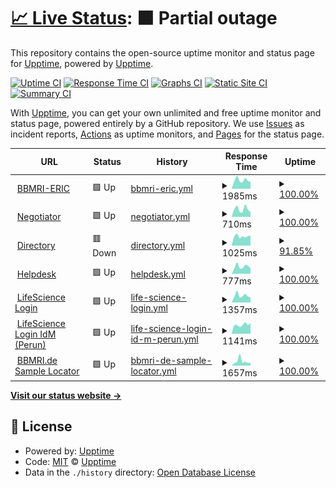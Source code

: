 # [📈 Live Status](https://status.bbmri-eric.eu): <!--live status--> **🟧 Partial outage**

This repository contains the open-source uptime monitor and status page for [Upptime](https://upptime.js.org), powered by [Upptime](https://github.com/upptime/upptime).

[![Uptime CI](https://github.com/bbmri-eric/status/workflows/Uptime%20CI/badge.svg)](https://github.com/bbmri-eric/status/actions?query=workflow%3A%22Uptime+CI%22)
[![Response Time CI](https://github.com/bbmri-eric/status/workflows/Response%20Time%20CI/badge.svg)](https://github.com/bbmri-eric/status/actions?query=workflow%3A%22Response+Time+CI%22)
[![Graphs CI](https://github.com/bbmri-eric/status/workflows/Graphs%20CI/badge.svg)](https://github.com/bbmri-eric/status/actions?query=workflow%3A%22Graphs+CI%22)
[![Static Site CI](https://github.com/bbmri-eric/status/workflows/Static%20Site%20CI/badge.svg)](https://github.com/bbmri-eric/status/actions?query=workflow%3A%22Static+Site+CI%22)
[![Summary CI](https://github.com/bbmri-eric/status/workflows/Summary%20CI/badge.svg)](https://github.com/bbmri-eric/status/actions?query=workflow%3A%22Summary+CI%22)

With [Upptime](https://upptime.js.org), you can get your own unlimited and free uptime monitor and status page, powered entirely by a GitHub repository. We use [Issues](https://github.com/upptime/upptime/issues) as incident reports, [Actions](https://github.com/bbmri-eric/status/actions) as uptime monitors, and [Pages](https://status.bbmri-eric.eu) for the status page.

<!--start: status pages-->
<!-- This summary is generated by Upptime (https://github.com/upptime/upptime) -->
<!-- Do not edit this manually, your changes will be overwritten -->
<!-- prettier-ignore -->
| URL | Status | History | Response Time | Uptime |
| --- | ------ | ------- | ------------- | ------ |
| <img alt="" src="https://icons.duckduckgo.com/ip3/www.bbmri-eric.eu.ico" height="13"> [BBMRI-ERIC](https://www.bbmri-eric.eu) | 🟩 Up | [bbmri-eric.yml](https://github.com/BBMRI-ERIC/status/commits/HEAD/history/bbmri-eric.yml) | <details><summary><img alt="Response time graph" src="./graphs/bbmri-eric/response-time-week.png" height="20"> 1985ms</summary><br><a href="https://status.bbmri-eric.eu/history/bbmri-eric"><img alt="Response time 2831" src="https://img.shields.io/endpoint?url=https%3A%2F%2Fraw.githubusercontent.com%2FBBMRI-ERIC%2Fstatus%2FHEAD%2Fapi%2Fbbmri-eric%2Fresponse-time.json"></a><br><a href="https://status.bbmri-eric.eu/history/bbmri-eric"><img alt="24-hour response time 1583" src="https://img.shields.io/endpoint?url=https%3A%2F%2Fraw.githubusercontent.com%2FBBMRI-ERIC%2Fstatus%2FHEAD%2Fapi%2Fbbmri-eric%2Fresponse-time-day.json"></a><br><a href="https://status.bbmri-eric.eu/history/bbmri-eric"><img alt="7-day response time 1985" src="https://img.shields.io/endpoint?url=https%3A%2F%2Fraw.githubusercontent.com%2FBBMRI-ERIC%2Fstatus%2FHEAD%2Fapi%2Fbbmri-eric%2Fresponse-time-week.json"></a><br><a href="https://status.bbmri-eric.eu/history/bbmri-eric"><img alt="30-day response time 2410" src="https://img.shields.io/endpoint?url=https%3A%2F%2Fraw.githubusercontent.com%2FBBMRI-ERIC%2Fstatus%2FHEAD%2Fapi%2Fbbmri-eric%2Fresponse-time-month.json"></a><br><a href="https://status.bbmri-eric.eu/history/bbmri-eric"><img alt="1-year response time 2811" src="https://img.shields.io/endpoint?url=https%3A%2F%2Fraw.githubusercontent.com%2FBBMRI-ERIC%2Fstatus%2FHEAD%2Fapi%2Fbbmri-eric%2Fresponse-time-year.json"></a></details> | <details><summary><a href="https://status.bbmri-eric.eu/history/bbmri-eric">100.00%</a></summary><a href="https://status.bbmri-eric.eu/history/bbmri-eric"><img alt="All-time uptime 95.86%" src="https://img.shields.io/endpoint?url=https%3A%2F%2Fraw.githubusercontent.com%2FBBMRI-ERIC%2Fstatus%2FHEAD%2Fapi%2Fbbmri-eric%2Fuptime.json"></a><br><a href="https://status.bbmri-eric.eu/history/bbmri-eric"><img alt="24-hour uptime 100.00%" src="https://img.shields.io/endpoint?url=https%3A%2F%2Fraw.githubusercontent.com%2FBBMRI-ERIC%2Fstatus%2FHEAD%2Fapi%2Fbbmri-eric%2Fuptime-day.json"></a><br><a href="https://status.bbmri-eric.eu/history/bbmri-eric"><img alt="7-day uptime 100.00%" src="https://img.shields.io/endpoint?url=https%3A%2F%2Fraw.githubusercontent.com%2FBBMRI-ERIC%2Fstatus%2FHEAD%2Fapi%2Fbbmri-eric%2Fuptime-week.json"></a><br><a href="https://status.bbmri-eric.eu/history/bbmri-eric"><img alt="30-day uptime 99.96%" src="https://img.shields.io/endpoint?url=https%3A%2F%2Fraw.githubusercontent.com%2FBBMRI-ERIC%2Fstatus%2FHEAD%2Fapi%2Fbbmri-eric%2Fuptime-month.json"></a><br><a href="https://status.bbmri-eric.eu/history/bbmri-eric"><img alt="1-year uptime 95.80%" src="https://img.shields.io/endpoint?url=https%3A%2F%2Fraw.githubusercontent.com%2FBBMRI-ERIC%2Fstatus%2FHEAD%2Fapi%2Fbbmri-eric%2Fuptime-year.json"></a></details>
| <img alt="" src="https://icons.duckduckgo.com/ip3/negotiator.bbmri-eric.eu.ico" height="13"> [Negotiator](https://negotiator.bbmri-eric.eu) | 🟩 Up | [negotiator.yml](https://github.com/BBMRI-ERIC/status/commits/HEAD/history/negotiator.yml) | <details><summary><img alt="Response time graph" src="./graphs/negotiator/response-time-week.png" height="20"> 710ms</summary><br><a href="https://status.bbmri-eric.eu/history/negotiator"><img alt="Response time 841" src="https://img.shields.io/endpoint?url=https%3A%2F%2Fraw.githubusercontent.com%2FBBMRI-ERIC%2Fstatus%2FHEAD%2Fapi%2Fnegotiator%2Fresponse-time.json"></a><br><a href="https://status.bbmri-eric.eu/history/negotiator"><img alt="24-hour response time 450" src="https://img.shields.io/endpoint?url=https%3A%2F%2Fraw.githubusercontent.com%2FBBMRI-ERIC%2Fstatus%2FHEAD%2Fapi%2Fnegotiator%2Fresponse-time-day.json"></a><br><a href="https://status.bbmri-eric.eu/history/negotiator"><img alt="7-day response time 710" src="https://img.shields.io/endpoint?url=https%3A%2F%2Fraw.githubusercontent.com%2FBBMRI-ERIC%2Fstatus%2FHEAD%2Fapi%2Fnegotiator%2Fresponse-time-week.json"></a><br><a href="https://status.bbmri-eric.eu/history/negotiator"><img alt="30-day response time 690" src="https://img.shields.io/endpoint?url=https%3A%2F%2Fraw.githubusercontent.com%2FBBMRI-ERIC%2Fstatus%2FHEAD%2Fapi%2Fnegotiator%2Fresponse-time-month.json"></a><br><a href="https://status.bbmri-eric.eu/history/negotiator"><img alt="1-year response time 837" src="https://img.shields.io/endpoint?url=https%3A%2F%2Fraw.githubusercontent.com%2FBBMRI-ERIC%2Fstatus%2FHEAD%2Fapi%2Fnegotiator%2Fresponse-time-year.json"></a></details> | <details><summary><a href="https://status.bbmri-eric.eu/history/negotiator">100.00%</a></summary><a href="https://status.bbmri-eric.eu/history/negotiator"><img alt="All-time uptime 99.91%" src="https://img.shields.io/endpoint?url=https%3A%2F%2Fraw.githubusercontent.com%2FBBMRI-ERIC%2Fstatus%2FHEAD%2Fapi%2Fnegotiator%2Fuptime.json"></a><br><a href="https://status.bbmri-eric.eu/history/negotiator"><img alt="24-hour uptime 100.00%" src="https://img.shields.io/endpoint?url=https%3A%2F%2Fraw.githubusercontent.com%2FBBMRI-ERIC%2Fstatus%2FHEAD%2Fapi%2Fnegotiator%2Fuptime-day.json"></a><br><a href="https://status.bbmri-eric.eu/history/negotiator"><img alt="7-day uptime 100.00%" src="https://img.shields.io/endpoint?url=https%3A%2F%2Fraw.githubusercontent.com%2FBBMRI-ERIC%2Fstatus%2FHEAD%2Fapi%2Fnegotiator%2Fuptime-week.json"></a><br><a href="https://status.bbmri-eric.eu/history/negotiator"><img alt="30-day uptime 100.00%" src="https://img.shields.io/endpoint?url=https%3A%2F%2Fraw.githubusercontent.com%2FBBMRI-ERIC%2Fstatus%2FHEAD%2Fapi%2Fnegotiator%2Fuptime-month.json"></a><br><a href="https://status.bbmri-eric.eu/history/negotiator"><img alt="1-year uptime 99.91%" src="https://img.shields.io/endpoint?url=https%3A%2F%2Fraw.githubusercontent.com%2FBBMRI-ERIC%2Fstatus%2FHEAD%2Fapi%2Fnegotiator%2Fuptime-year.json"></a></details>
| <img alt="" src="https://icons.duckduckgo.com/ip3/directory.bbmri-eric.eu.ico" height="13"> [Directory](https://directory.bbmri-eric.eu) | 🟥 Down | [directory.yml](https://github.com/BBMRI-ERIC/status/commits/HEAD/history/directory.yml) | <details><summary><img alt="Response time graph" src="./graphs/directory/response-time-week.png" height="20"> 1025ms</summary><br><a href="https://status.bbmri-eric.eu/history/directory"><img alt="Response time 972" src="https://img.shields.io/endpoint?url=https%3A%2F%2Fraw.githubusercontent.com%2FBBMRI-ERIC%2Fstatus%2FHEAD%2Fapi%2Fdirectory%2Fresponse-time.json"></a><br><a href="https://status.bbmri-eric.eu/history/directory"><img alt="24-hour response time 1083" src="https://img.shields.io/endpoint?url=https%3A%2F%2Fraw.githubusercontent.com%2FBBMRI-ERIC%2Fstatus%2FHEAD%2Fapi%2Fdirectory%2Fresponse-time-day.json"></a><br><a href="https://status.bbmri-eric.eu/history/directory"><img alt="7-day response time 1025" src="https://img.shields.io/endpoint?url=https%3A%2F%2Fraw.githubusercontent.com%2FBBMRI-ERIC%2Fstatus%2FHEAD%2Fapi%2Fdirectory%2Fresponse-time-week.json"></a><br><a href="https://status.bbmri-eric.eu/history/directory"><img alt="30-day response time 958" src="https://img.shields.io/endpoint?url=https%3A%2F%2Fraw.githubusercontent.com%2FBBMRI-ERIC%2Fstatus%2FHEAD%2Fapi%2Fdirectory%2Fresponse-time-month.json"></a><br><a href="https://status.bbmri-eric.eu/history/directory"><img alt="1-year response time 968" src="https://img.shields.io/endpoint?url=https%3A%2F%2Fraw.githubusercontent.com%2FBBMRI-ERIC%2Fstatus%2FHEAD%2Fapi%2Fdirectory%2Fresponse-time-year.json"></a></details> | <details><summary><a href="https://status.bbmri-eric.eu/history/directory">91.85%</a></summary><a href="https://status.bbmri-eric.eu/history/directory"><img alt="All-time uptime 99.46%" src="https://img.shields.io/endpoint?url=https%3A%2F%2Fraw.githubusercontent.com%2FBBMRI-ERIC%2Fstatus%2FHEAD%2Fapi%2Fdirectory%2Fuptime.json"></a><br><a href="https://status.bbmri-eric.eu/history/directory"><img alt="24-hour uptime 99.98%" src="https://img.shields.io/endpoint?url=https%3A%2F%2Fraw.githubusercontent.com%2FBBMRI-ERIC%2Fstatus%2FHEAD%2Fapi%2Fdirectory%2Fuptime-day.json"></a><br><a href="https://status.bbmri-eric.eu/history/directory"><img alt="7-day uptime 91.85%" src="https://img.shields.io/endpoint?url=https%3A%2F%2Fraw.githubusercontent.com%2FBBMRI-ERIC%2Fstatus%2FHEAD%2Fapi%2Fdirectory%2Fuptime-week.json"></a><br><a href="https://status.bbmri-eric.eu/history/directory"><img alt="30-day uptime 96.85%" src="https://img.shields.io/endpoint?url=https%3A%2F%2Fraw.githubusercontent.com%2FBBMRI-ERIC%2Fstatus%2FHEAD%2Fapi%2Fdirectory%2Fuptime-month.json"></a><br><a href="https://status.bbmri-eric.eu/history/directory"><img alt="1-year uptime 99.45%" src="https://img.shields.io/endpoint?url=https%3A%2F%2Fraw.githubusercontent.com%2FBBMRI-ERIC%2Fstatus%2FHEAD%2Fapi%2Fdirectory%2Fuptime-year.json"></a></details>
| <img alt="" src="https://icons.duckduckgo.com/ip3/helpdesk.bbmri-eric.eu.ico" height="13"> [Helpdesk](https://helpdesk.bbmri-eric.eu/RT) | 🟩 Up | [helpdesk.yml](https://github.com/BBMRI-ERIC/status/commits/HEAD/history/helpdesk.yml) | <details><summary><img alt="Response time graph" src="./graphs/helpdesk/response-time-week.png" height="20"> 777ms</summary><br><a href="https://status.bbmri-eric.eu/history/helpdesk"><img alt="Response time 832" src="https://img.shields.io/endpoint?url=https%3A%2F%2Fraw.githubusercontent.com%2FBBMRI-ERIC%2Fstatus%2FHEAD%2Fapi%2Fhelpdesk%2Fresponse-time.json"></a><br><a href="https://status.bbmri-eric.eu/history/helpdesk"><img alt="24-hour response time 574" src="https://img.shields.io/endpoint?url=https%3A%2F%2Fraw.githubusercontent.com%2FBBMRI-ERIC%2Fstatus%2FHEAD%2Fapi%2Fhelpdesk%2Fresponse-time-day.json"></a><br><a href="https://status.bbmri-eric.eu/history/helpdesk"><img alt="7-day response time 777" src="https://img.shields.io/endpoint?url=https%3A%2F%2Fraw.githubusercontent.com%2FBBMRI-ERIC%2Fstatus%2FHEAD%2Fapi%2Fhelpdesk%2Fresponse-time-week.json"></a><br><a href="https://status.bbmri-eric.eu/history/helpdesk"><img alt="30-day response time 800" src="https://img.shields.io/endpoint?url=https%3A%2F%2Fraw.githubusercontent.com%2FBBMRI-ERIC%2Fstatus%2FHEAD%2Fapi%2Fhelpdesk%2Fresponse-time-month.json"></a><br><a href="https://status.bbmri-eric.eu/history/helpdesk"><img alt="1-year response time 832" src="https://img.shields.io/endpoint?url=https%3A%2F%2Fraw.githubusercontent.com%2FBBMRI-ERIC%2Fstatus%2FHEAD%2Fapi%2Fhelpdesk%2Fresponse-time-year.json"></a></details> | <details><summary><a href="https://status.bbmri-eric.eu/history/helpdesk">100.00%</a></summary><a href="https://status.bbmri-eric.eu/history/helpdesk"><img alt="All-time uptime 99.99%" src="https://img.shields.io/endpoint?url=https%3A%2F%2Fraw.githubusercontent.com%2FBBMRI-ERIC%2Fstatus%2FHEAD%2Fapi%2Fhelpdesk%2Fuptime.json"></a><br><a href="https://status.bbmri-eric.eu/history/helpdesk"><img alt="24-hour uptime 100.00%" src="https://img.shields.io/endpoint?url=https%3A%2F%2Fraw.githubusercontent.com%2FBBMRI-ERIC%2Fstatus%2FHEAD%2Fapi%2Fhelpdesk%2Fuptime-day.json"></a><br><a href="https://status.bbmri-eric.eu/history/helpdesk"><img alt="7-day uptime 100.00%" src="https://img.shields.io/endpoint?url=https%3A%2F%2Fraw.githubusercontent.com%2FBBMRI-ERIC%2Fstatus%2FHEAD%2Fapi%2Fhelpdesk%2Fuptime-week.json"></a><br><a href="https://status.bbmri-eric.eu/history/helpdesk"><img alt="30-day uptime 100.00%" src="https://img.shields.io/endpoint?url=https%3A%2F%2Fraw.githubusercontent.com%2FBBMRI-ERIC%2Fstatus%2FHEAD%2Fapi%2Fhelpdesk%2Fuptime-month.json"></a><br><a href="https://status.bbmri-eric.eu/history/helpdesk"><img alt="1-year uptime 99.99%" src="https://img.shields.io/endpoint?url=https%3A%2F%2Fraw.githubusercontent.com%2FBBMRI-ERIC%2Fstatus%2FHEAD%2Fapi%2Fhelpdesk%2Fuptime-year.json"></a></details>
| <img alt="" src="https://lifescience-ri.eu/fileadmin/lifescience-ri/media/Images/login-grey-wide.jpg.png" height="13"> [LifeScience Login](https://login.bbmri-eric.eu/oidc/.well-known/openid-configuration) | 🟩 Up | [life-science-login.yml](https://github.com/BBMRI-ERIC/status/commits/HEAD/history/life-science-login.yml) | <details><summary><img alt="Response time graph" src="./graphs/life-science-login/response-time-week.png" height="20"> 1357ms</summary><br><a href="https://status.bbmri-eric.eu/history/life-science-login"><img alt="Response time 1490" src="https://img.shields.io/endpoint?url=https%3A%2F%2Fraw.githubusercontent.com%2FBBMRI-ERIC%2Fstatus%2FHEAD%2Fapi%2Flife-science-login%2Fresponse-time.json"></a><br><a href="https://status.bbmri-eric.eu/history/life-science-login"><img alt="24-hour response time 1036" src="https://img.shields.io/endpoint?url=https%3A%2F%2Fraw.githubusercontent.com%2FBBMRI-ERIC%2Fstatus%2FHEAD%2Fapi%2Flife-science-login%2Fresponse-time-day.json"></a><br><a href="https://status.bbmri-eric.eu/history/life-science-login"><img alt="7-day response time 1357" src="https://img.shields.io/endpoint?url=https%3A%2F%2Fraw.githubusercontent.com%2FBBMRI-ERIC%2Fstatus%2FHEAD%2Fapi%2Flife-science-login%2Fresponse-time-week.json"></a><br><a href="https://status.bbmri-eric.eu/history/life-science-login"><img alt="30-day response time 1371" src="https://img.shields.io/endpoint?url=https%3A%2F%2Fraw.githubusercontent.com%2FBBMRI-ERIC%2Fstatus%2FHEAD%2Fapi%2Flife-science-login%2Fresponse-time-month.json"></a><br><a href="https://status.bbmri-eric.eu/history/life-science-login"><img alt="1-year response time 1493" src="https://img.shields.io/endpoint?url=https%3A%2F%2Fraw.githubusercontent.com%2FBBMRI-ERIC%2Fstatus%2FHEAD%2Fapi%2Flife-science-login%2Fresponse-time-year.json"></a></details> | <details><summary><a href="https://status.bbmri-eric.eu/history/life-science-login">100.00%</a></summary><a href="https://status.bbmri-eric.eu/history/life-science-login"><img alt="All-time uptime 99.96%" src="https://img.shields.io/endpoint?url=https%3A%2F%2Fraw.githubusercontent.com%2FBBMRI-ERIC%2Fstatus%2FHEAD%2Fapi%2Flife-science-login%2Fuptime.json"></a><br><a href="https://status.bbmri-eric.eu/history/life-science-login"><img alt="24-hour uptime 100.00%" src="https://img.shields.io/endpoint?url=https%3A%2F%2Fraw.githubusercontent.com%2FBBMRI-ERIC%2Fstatus%2FHEAD%2Fapi%2Flife-science-login%2Fuptime-day.json"></a><br><a href="https://status.bbmri-eric.eu/history/life-science-login"><img alt="7-day uptime 100.00%" src="https://img.shields.io/endpoint?url=https%3A%2F%2Fraw.githubusercontent.com%2FBBMRI-ERIC%2Fstatus%2FHEAD%2Fapi%2Flife-science-login%2Fuptime-week.json"></a><br><a href="https://status.bbmri-eric.eu/history/life-science-login"><img alt="30-day uptime 99.93%" src="https://img.shields.io/endpoint?url=https%3A%2F%2Fraw.githubusercontent.com%2FBBMRI-ERIC%2Fstatus%2FHEAD%2Fapi%2Flife-science-login%2Fuptime-month.json"></a><br><a href="https://status.bbmri-eric.eu/history/life-science-login"><img alt="1-year uptime 99.96%" src="https://img.shields.io/endpoint?url=https%3A%2F%2Fraw.githubusercontent.com%2FBBMRI-ERIC%2Fstatus%2FHEAD%2Fapi%2Flife-science-login%2Fuptime-year.json"></a></details>
| <img alt="" src="https://perun.aai.lifescience-ri.eu/assets/img/perun.ico" height="13"> [LifeScience Login IdM (Perun)](https://perun.aai.lifescience-ri.eu) | 🟩 Up | [life-science-login-id-m-perun.yml](https://github.com/BBMRI-ERIC/status/commits/HEAD/history/life-science-login-id-m-perun.yml) | <details><summary><img alt="Response time graph" src="./graphs/life-science-login-id-m-perun/response-time-week.png" height="20"> 1141ms</summary><br><a href="https://status.bbmri-eric.eu/history/life-science-login-id-m-perun"><img alt="Response time 1562" src="https://img.shields.io/endpoint?url=https%3A%2F%2Fraw.githubusercontent.com%2FBBMRI-ERIC%2Fstatus%2FHEAD%2Fapi%2Flife-science-login-id-m-perun%2Fresponse-time.json"></a><br><a href="https://status.bbmri-eric.eu/history/life-science-login-id-m-perun"><img alt="24-hour response time 1329" src="https://img.shields.io/endpoint?url=https%3A%2F%2Fraw.githubusercontent.com%2FBBMRI-ERIC%2Fstatus%2FHEAD%2Fapi%2Flife-science-login-id-m-perun%2Fresponse-time-day.json"></a><br><a href="https://status.bbmri-eric.eu/history/life-science-login-id-m-perun"><img alt="7-day response time 1141" src="https://img.shields.io/endpoint?url=https%3A%2F%2Fraw.githubusercontent.com%2FBBMRI-ERIC%2Fstatus%2FHEAD%2Fapi%2Flife-science-login-id-m-perun%2Fresponse-time-week.json"></a><br><a href="https://status.bbmri-eric.eu/history/life-science-login-id-m-perun"><img alt="30-day response time 1114" src="https://img.shields.io/endpoint?url=https%3A%2F%2Fraw.githubusercontent.com%2FBBMRI-ERIC%2Fstatus%2FHEAD%2Fapi%2Flife-science-login-id-m-perun%2Fresponse-time-month.json"></a><br><a href="https://status.bbmri-eric.eu/history/life-science-login-id-m-perun"><img alt="1-year response time 1566" src="https://img.shields.io/endpoint?url=https%3A%2F%2Fraw.githubusercontent.com%2FBBMRI-ERIC%2Fstatus%2FHEAD%2Fapi%2Flife-science-login-id-m-perun%2Fresponse-time-year.json"></a></details> | <details><summary><a href="https://status.bbmri-eric.eu/history/life-science-login-id-m-perun">100.00%</a></summary><a href="https://status.bbmri-eric.eu/history/life-science-login-id-m-perun"><img alt="All-time uptime 99.64%" src="https://img.shields.io/endpoint?url=https%3A%2F%2Fraw.githubusercontent.com%2FBBMRI-ERIC%2Fstatus%2FHEAD%2Fapi%2Flife-science-login-id-m-perun%2Fuptime.json"></a><br><a href="https://status.bbmri-eric.eu/history/life-science-login-id-m-perun"><img alt="24-hour uptime 100.00%" src="https://img.shields.io/endpoint?url=https%3A%2F%2Fraw.githubusercontent.com%2FBBMRI-ERIC%2Fstatus%2FHEAD%2Fapi%2Flife-science-login-id-m-perun%2Fuptime-day.json"></a><br><a href="https://status.bbmri-eric.eu/history/life-science-login-id-m-perun"><img alt="7-day uptime 100.00%" src="https://img.shields.io/endpoint?url=https%3A%2F%2Fraw.githubusercontent.com%2FBBMRI-ERIC%2Fstatus%2FHEAD%2Fapi%2Flife-science-login-id-m-perun%2Fuptime-week.json"></a><br><a href="https://status.bbmri-eric.eu/history/life-science-login-id-m-perun"><img alt="30-day uptime 99.94%" src="https://img.shields.io/endpoint?url=https%3A%2F%2Fraw.githubusercontent.com%2FBBMRI-ERIC%2Fstatus%2FHEAD%2Fapi%2Flife-science-login-id-m-perun%2Fuptime-month.json"></a><br><a href="https://status.bbmri-eric.eu/history/life-science-login-id-m-perun"><img alt="1-year uptime 99.63%" src="https://img.shields.io/endpoint?url=https%3A%2F%2Fraw.githubusercontent.com%2FBBMRI-ERIC%2Fstatus%2FHEAD%2Fapi%2Flife-science-login-id-m-perun%2Fuptime-year.json"></a></details>
| <img alt="" src="https://icons.duckduckgo.com/ip3/samplelocator.bbmri.de.ico" height="13"> [BBMRI.de Sample Locator](https://samplelocator.bbmri.de) | 🟩 Up | [bbmri-de-sample-locator.yml](https://github.com/BBMRI-ERIC/status/commits/HEAD/history/bbmri-de-sample-locator.yml) | <details><summary><img alt="Response time graph" src="./graphs/bbmri-de-sample-locator/response-time-week.png" height="20"> 1657ms</summary><br><a href="https://status.bbmri-eric.eu/history/bbmri-de-sample-locator"><img alt="Response time 1285" src="https://img.shields.io/endpoint?url=https%3A%2F%2Fraw.githubusercontent.com%2FBBMRI-ERIC%2Fstatus%2FHEAD%2Fapi%2Fbbmri-de-sample-locator%2Fresponse-time.json"></a><br><a href="https://status.bbmri-eric.eu/history/bbmri-de-sample-locator"><img alt="24-hour response time 1033" src="https://img.shields.io/endpoint?url=https%3A%2F%2Fraw.githubusercontent.com%2FBBMRI-ERIC%2Fstatus%2FHEAD%2Fapi%2Fbbmri-de-sample-locator%2Fresponse-time-day.json"></a><br><a href="https://status.bbmri-eric.eu/history/bbmri-de-sample-locator"><img alt="7-day response time 1657" src="https://img.shields.io/endpoint?url=https%3A%2F%2Fraw.githubusercontent.com%2FBBMRI-ERIC%2Fstatus%2FHEAD%2Fapi%2Fbbmri-de-sample-locator%2Fresponse-time-week.json"></a><br><a href="https://status.bbmri-eric.eu/history/bbmri-de-sample-locator"><img alt="30-day response time 1728" src="https://img.shields.io/endpoint?url=https%3A%2F%2Fraw.githubusercontent.com%2FBBMRI-ERIC%2Fstatus%2FHEAD%2Fapi%2Fbbmri-de-sample-locator%2Fresponse-time-month.json"></a><br><a href="https://status.bbmri-eric.eu/history/bbmri-de-sample-locator"><img alt="1-year response time 1291" src="https://img.shields.io/endpoint?url=https%3A%2F%2Fraw.githubusercontent.com%2FBBMRI-ERIC%2Fstatus%2FHEAD%2Fapi%2Fbbmri-de-sample-locator%2Fresponse-time-year.json"></a></details> | <details><summary><a href="https://status.bbmri-eric.eu/history/bbmri-de-sample-locator">100.00%</a></summary><a href="https://status.bbmri-eric.eu/history/bbmri-de-sample-locator"><img alt="All-time uptime 98.28%" src="https://img.shields.io/endpoint?url=https%3A%2F%2Fraw.githubusercontent.com%2FBBMRI-ERIC%2Fstatus%2FHEAD%2Fapi%2Fbbmri-de-sample-locator%2Fuptime.json"></a><br><a href="https://status.bbmri-eric.eu/history/bbmri-de-sample-locator"><img alt="24-hour uptime 100.00%" src="https://img.shields.io/endpoint?url=https%3A%2F%2Fraw.githubusercontent.com%2FBBMRI-ERIC%2Fstatus%2FHEAD%2Fapi%2Fbbmri-de-sample-locator%2Fuptime-day.json"></a><br><a href="https://status.bbmri-eric.eu/history/bbmri-de-sample-locator"><img alt="7-day uptime 100.00%" src="https://img.shields.io/endpoint?url=https%3A%2F%2Fraw.githubusercontent.com%2FBBMRI-ERIC%2Fstatus%2FHEAD%2Fapi%2Fbbmri-de-sample-locator%2Fuptime-week.json"></a><br><a href="https://status.bbmri-eric.eu/history/bbmri-de-sample-locator"><img alt="30-day uptime 100.00%" src="https://img.shields.io/endpoint?url=https%3A%2F%2Fraw.githubusercontent.com%2FBBMRI-ERIC%2Fstatus%2FHEAD%2Fapi%2Fbbmri-de-sample-locator%2Fuptime-month.json"></a><br><a href="https://status.bbmri-eric.eu/history/bbmri-de-sample-locator"><img alt="1-year uptime 98.26%" src="https://img.shields.io/endpoint?url=https%3A%2F%2Fraw.githubusercontent.com%2FBBMRI-ERIC%2Fstatus%2FHEAD%2Fapi%2Fbbmri-de-sample-locator%2Fuptime-year.json"></a></details>

<!--end: status pages-->

[**Visit our status website →**](https://status.bbmri-eric.eu)

## 📄 License

- Powered by: [Upptime](https://github.com/upptime/upptime)
- Code: [MIT](./LICENSE) © [Upptime](https://upptime.js.org)
- Data in the `./history` directory: [Open Database License](https://opendatacommons.org/licenses/odbl/1-0/)
